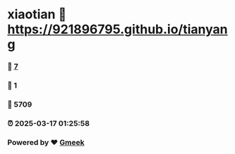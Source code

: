 # xiaotian :link: https://921896795.github.io/tianyang 
### :page_facing_up: [7](https://921896795.github.io/tianyang/tag.html) 
### :speech_balloon: 1 
### :hibiscus: 5709 
### :alarm_clock: 2025-03-17 01:25:58 
### Powered by :heart: [Gmeek](https://github.com/Meekdai/Gmeek)
